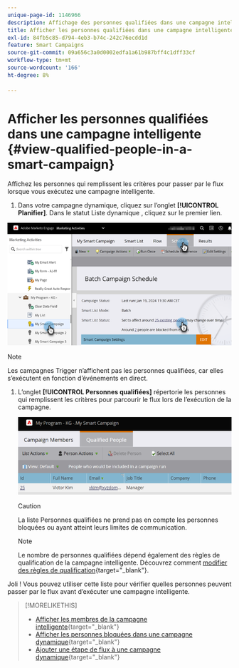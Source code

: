 ```yaml
---
unique-page-id: 1146966
description: Affichage des personnes qualifiées dans une campagne intelligente - Documents Marketo - Documentation du produit
title: Afficher les personnes qualifiées dans une campagne intelligente
exl-id: 84fb5c85-d794-4eb3-b74c-242c76ecdd1d
feature: Smart Campaigns
source-git-commit: 09a656c3a0d0002edfa1a61b987bff4c1dff33cf
workflow-type: tm+mt
source-wordcount: '166'
ht-degree: 8%

---
```


# Afficher les personnes qualifiées dans une campagne intelligente {#view-qualified-people-in-a-smart-campaign}

Affichez les personnes qui remplissent les critères pour passer par le flux lorsque vous exécutez une campagne intelligente.

1. Dans votre campagne dynamique, cliquez sur l’onglet **[!UICONTROL Planifier]**. Dans le statut Liste dynamique , cliquez sur le premier lien.

![](assets/view-qualified-people-in-a-smart-campaign-1.png)

>[!NOTE]
>
>Les campagnes Trigger n’affichent pas les personnes qualifiées, car elles s’exécutent en fonction d’événements en direct.

1. L’onglet **[!UICONTROL Personnes qualifiées]** répertorie les personnes qui remplissent les critères pour parcourir le flux lors de l’exécution de la campagne.

   ![](assets/view-qualified-people-in-a-smart-campaign-2.png)

   >[!CAUTION]
   >
   >La liste Personnes qualifiées ne prend pas en compte les personnes bloquées ou ayant atteint leurs limites de communication.

   >[!NOTE]
   >
   >Le nombre de personnes qualifiées dépend également des règles de qualification de la campagne intelligente. Découvrez comment [modifier des règles de qualification](/help/marketo/product-docs/core-marketo-concepts/smart-campaigns/using-smart-campaigns/edit-qualification-rules-in-a-smart-campaign.md){target="_blank"}.

Joli ! Vous pouvez utiliser cette liste pour vérifier quelles personnes peuvent passer par le flux avant d’exécuter une campagne intelligente.

>[!MORELIKETHIS]
>
>* [Afficher les membres de la campagne intelligente](/help/marketo/product-docs/core-marketo-concepts/smart-campaigns/smart-campaign-data/view-smart-campaign-members.md){target="_blank"}
>* [Afficher les personnes bloquées dans une campagne dynamique](/help/marketo/product-docs/core-marketo-concepts/smart-campaigns/smart-campaign-data/view-blocked-people-in-a-smart-campaign.md){target="_blank"}
>* [Ajouter une étape de flux à une campagne dynamique](/help/marketo/product-docs/core-marketo-concepts/smart-campaigns/flow-actions/add-a-flow-step-to-a-smart-campaign.md){target="_blank"}
